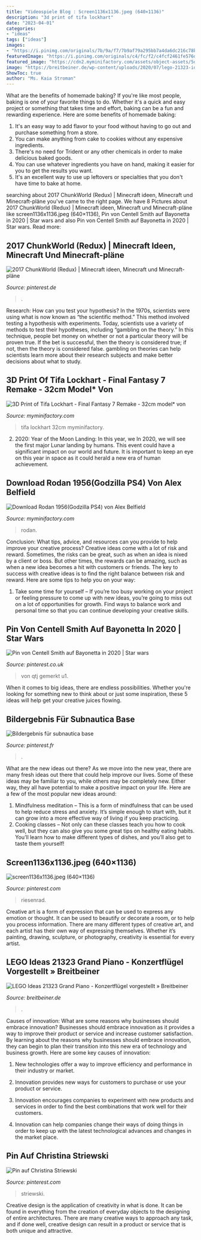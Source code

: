 ```yaml
---
title: "Videospiele Blog : Screen1136x1136.jpeg (640×1136)"
description: "3d print of tifa lockhart"
date: "2023-04-01"
categories:
- "ideas"
tags: ["ideas"]
images:
- "https://i.pinimg.com/originals/7b/9a/f7/7b9af79a295bb7a4da6dc216c78b280c.jpg"
featuredImage: "https://i.pinimg.com/originals/c4/fc/f2/c4fcf2461fe576dce6adf0575365e6b4.jpg"
featured_image: "https://cdn2.myminifactory.com/assets/object-assets/5d0f9694c19ff/images/720X720-img-20190806-142951-982.jpg"
image: "https://breitbeiner.de/wp-content/uploads/2020/07/lego-21323-ideas-konzertfluegel-19.jpg"
ShowToc: true
author: "Ms. Kaia Stroman"
---
```



What are the benefits of homemade baking?
If you're like most people, baking is one of your favorite things to do. Whether it's a quick and easy project or something that takes time and effort, baking can be a fun and rewarding experience. Here are some benefits of homemade baking: 
1) It's an easy way to add flavor to your food without having to go out and purchase something from a store. 
2) You can make anything from cake to cookies without any expensive ingredients. 
3) There's no need for Trident or any other chemicals in order to make delicious baked goods. 
4) You can use whatever ingredients you have on hand, making it easier for you to get the results you want. 
5) It's an excellent way to use up leftovers or specialties that you don't have time to bake at home.

	

		
searching about 2017 ChunkWorld (Redux) | Minecraft ideen, Minecraft und Minecraft-pläne you've came to the right page. We have 8 Pictures about 2017 ChunkWorld (Redux) | Minecraft ideen, Minecraft und Minecraft-pläne like screen1136x1136.jpeg (640×1136), Pin von Centell Smith auf Bayonetta in 2020 | Star wars and also Pin von Centell Smith auf Bayonetta in 2020 | Star wars. Read more:
		
    
## 2017 ChunkWorld (Redux) | Minecraft Ideen, Minecraft Und Minecraft-pläne

<img loading=lazy src="https://i.pinimg.com/originals/25/da/02/25da025af7ee43c55d53ea0587f046e8.png" onerror="this.onerror=null;this.src='https://tse2.mm.bing.net/th?id=OIP.l70jjxFqf7Ucw8vH7yxpQgHaHa&amp;pid=15.1';" alt="2017 ChunkWorld (Redux) | Minecraft ideen, Minecraft und Minecraft-pläne">

_Source: pinterest.de_

>. 

	

Research: How can you test your hypothesis?
In the 1970s, scientists were using what is now known as “the scientific method.” This method involved testing a hypothesis with experiments. Today, scientists use a variety of methods to test their hypotheses, including “gambling on the theory.” In this technique, people bet money on whether or not a particular theory will be proven true. If the bet is successful, then the theory is considered true; if not, then the theory is considered false. gambling on theories can help scientists learn more about their research subjects and make better decisions about what to study.

    
## 3D Print Of Tifa Lockhart - Final Fantasy 7 Remake - 32cm Model* Von

<img loading=lazy src="https://cdn2.myminifactory.com/assets/object-assets/5d0f9694c19ff/images/720X720-img-20190806-142951-982.jpg" onerror="this.onerror=null;this.src='https://tse4.mm.bing.net/th?id=OIP.jaASZQzOYuG-ZMkPtr6edgHaHa&amp;pid=15.1';" alt="3D Print of Tifa Lockhart - Final Fantasy 7 Remake - 32cm model* von">

_Source: myminifactory.com_

>tifa lockhart 32cm myminifactory. 

	

2) 2020: Year of the Moon Landing: In this year, we
In 2020, we will see the first major Lunar landing by humans. This event could have a significant impact on our world and future. It is important to keep an eye on this year in space as it could herald a new era of human achievement.

    
## Download Rodan 1956(Godzilla PS4) Von Alex Belfield

<img loading=lazy src="https://cdn2.myminifactory.com/assets/object-assets/5f8bbd8c8cc38/images/720X720-rodan-ps4.jpg" onerror="this.onerror=null;this.src='https://tse4.mm.bing.net/th?id=OIP.c0deaKf06a58uin0TgGzqAHaHa&amp;pid=15.1';" alt="Download Rodan 1956(Godzilla PS4) von Alex Belfield">

_Source: myminifactory.com_

>rodan. 

	

Conclusion: What tips, advice, and resources can you provide to help improve your creative process?
Creative ideas come with a lot of risk and reward. Sometimes, the risks can be great, such as when an idea is nixed by a client or boss. But other times, the rewards can be amazing, such as when a new idea becomes a hit with customers or friends. The key to success with creative ideas is to find the right balance between risk and reward. Here are some tips to help you on your way: 
1. Take some time for yourself – If you’re too busy working on your project or feeling pressure to come up with new ideas, you’re going to miss out on a lot of opportunities for growth. Find ways to balance work and personal time so that you can continue developing your creative skills. 


    
## Pin Von Centell Smith Auf Bayonetta In 2020 | Star Wars

<img loading=lazy src="https://i.pinimg.com/736x/f3/8e/45/f38e4588f5ef3ae55dbc376273e16083.jpg" onerror="this.onerror=null;this.src='https://tse2.mm.bing.net/th?id=OIP.6ZVXT1odoZYcXiae6uD3nQHaKe&amp;pid=15.1';" alt="Pin von Centell Smith auf Bayonetta in 2020 | Star wars">

_Source: pinterest.co.uk_

>von qtj gemerkt u1. 

	

When it comes to big ideas, there are endless possibilities. Whether you're looking for something new to think about or just some inspiration, these 5 ideas will help get your creative juices flowing.

    
## Bildergebnis Für Subnautica Base

<img loading=lazy src="https://i.pinimg.com/originals/c4/fc/f2/c4fcf2461fe576dce6adf0575365e6b4.jpg" onerror="this.onerror=null;this.src='https://tse1.mm.bing.net/th?id=OIP.lnwJpbt34Gn-ES0RmMTRTwHaEK&amp;pid=15.1';" alt="Bildergebnis für subnautica base">

_Source: pinterest.fr_

>. 

	

What are the new ideas out there?
As we move into the new year, there are many fresh ideas out there that could help improve our lives. Some of these ideas may be familiar to you, while others may be completely new. Either way, they all have potential to make a positive impact on your life. Here are a few of the most popular new ideas around: 
1. Mindfulness meditation – This is a form of mindfulness that can be used to help reduce stress and anxiety. It’s simple enough to start with, but it can grow into a more effective way of living if you keep practicing. 
2. Cooking classes – Not only can these classes teach you how to cook well, but they can also give you some great tips on healthy eating habits. You’ll learn how to make different types of dishes, and you’ll also get to taste them yourself!

    
## Screen1136x1136.jpeg (640×1136)

<img loading=lazy src="https://i.pinimg.com/originals/7b/9a/f7/7b9af79a295bb7a4da6dc216c78b280c.jpg" onerror="this.onerror=null;this.src='https://tse1.mm.bing.net/th?id=OIP.hjp2uCyRYTS-1AZ8KQ0nigHaNJ&amp;pid=15.1';" alt="screen1136x1136.jpeg (640×1136)">

_Source: pinterest.com_

>riesenrad. 

	

Creative art is a form of expression that can be used to express any emotion or thought. It can be used to beautify or decorate a room, or to help you process information. There are many different types of creative art, and each artist has their own way of expressing themselves. Whether it’s painting, drawing, sculpture, or photography, creativity is essential for every artist.

    
## LEGO Ideas 21323 Grand Piano - Konzertflügel Vorgestellt » Breitbeiner

<img loading=lazy src="https://breitbeiner.de/wp-content/uploads/2020/07/lego-21323-ideas-konzertfluegel-19.jpg" onerror="this.onerror=null;this.src='https://tse2.mm.bing.net/th?id=OIP.O23vsZoMGzKucH5GywCrCQHaFj&amp;pid=15.1';" alt="LEGO Ideas 21323 Grand Piano - Konzertflügel vorgestellt » Breitbeiner">

_Source: breitbeiner.de_

>. 

	

Causes of innovation: What are some reasons why businesses should embrace innovation?
Businesses should embrace innovation as it provides a way to improve their product or service and increase customer satisfaction. By learning about the reasons why businesses should embrace innovation, they can begin to plan their transition into this new era of technology and business growth. Here are some key causes of innovation:
1. New technologies offer a way to improve efficiency and performance in their industry or market.

2. Innovation provides new ways for customers to purchase or use your product or service.

3. Innovation encourages companies to experiment with new products and services in order to find the best combinations that work well for their customers.

4. Innovation can help companies change their ways of doing things in order to keep up with the latest technological advances and changes in the market place.


    
## Pin Auf Christina Striewski

<img loading=lazy src="https://i.pinimg.com/736x/22/3b/57/223b57f7f0465e517700285e81e27c27.jpg" onerror="this.onerror=null;this.src='https://tse1.mm.bing.net/th?id=OIP.0O-mi5ljKyEhVT9HyrVNRQHaHa&amp;pid=15.1';" alt="Pin auf Christina Striewski">

_Source: pinterest.com_

>striewski. 

	

Creative design is the application of creativity in what is done. It can be found in everything from the creation of everyday objects to the designing of entire architectures. There are many creative ways to approach any task, and if done well, creative design can result in a product or service that is both unique and attractive.

